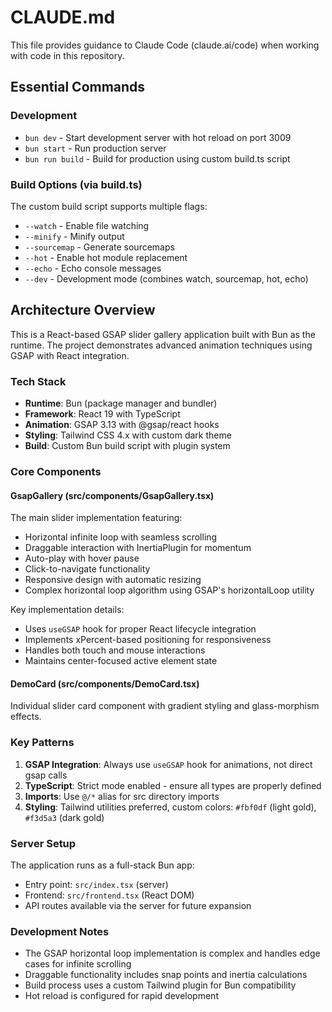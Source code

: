 # CLAUDE.md

This file provides guidance to Claude Code (claude.ai/code) when working with code in this repository.

## Essential Commands

### Development
- `bun dev` - Start development server with hot reload on port 3009
- `bun start` - Run production server
- `bun run build` - Build for production using custom build.ts script

### Build Options (via build.ts)
The custom build script supports multiple flags:
- `--watch` - Enable file watching
- `--minify` - Minify output
- `--sourcemap` - Generate sourcemaps
- `--hot` - Enable hot module replacement
- `--echo` - Echo console messages
- `--dev` - Development mode (combines watch, sourcemap, hot, echo)

## Architecture Overview

This is a React-based GSAP slider gallery application built with Bun as the runtime. The project demonstrates advanced animation techniques using GSAP with React integration.

### Tech Stack
- **Runtime**: Bun (package manager and bundler)
- **Framework**: React 19 with TypeScript
- **Animation**: GSAP 3.13 with @gsap/react hooks
- **Styling**: Tailwind CSS 4.x with custom dark theme
- **Build**: Custom Bun build script with plugin system

### Core Components

#### GsapGallery (src/components/GsapGallery.tsx)
The main slider implementation featuring:
- Horizontal infinite loop with seamless scrolling
- Draggable interaction with InertiaPlugin for momentum
- Auto-play with hover pause
- Click-to-navigate functionality
- Responsive design with automatic resizing
- Complex horizontal loop algorithm using GSAP's horizontalLoop utility

Key implementation details:
- Uses `useGSAP` hook for proper React lifecycle integration
- Implements xPercent-based positioning for responsiveness
- Handles both touch and mouse interactions
- Maintains center-focused active element state

#### DemoCard (src/components/DemoCard.tsx)
Individual slider card component with gradient styling and glass-morphism effects.

### Key Patterns

1. **GSAP Integration**: Always use `useGSAP` hook for animations, not direct gsap calls
2. **TypeScript**: Strict mode enabled - ensure all types are properly defined
3. **Imports**: Use `@/*` alias for src directory imports
4. **Styling**: Tailwind utilities preferred, custom colors: `#fbf0df` (light gold), `#f3d5a3` (dark gold)

### Server Setup

The application runs as a full-stack Bun app:
- Entry point: `src/index.tsx` (server)
- Frontend: `src/frontend.tsx` (React DOM)
- API routes available via the server for future expansion

### Development Notes

- The GSAP horizontal loop implementation is complex and handles edge cases for infinite scrolling
- Draggable functionality includes snap points and inertia calculations
- Build process uses a custom Tailwind plugin for Bun compatibility
- Hot reload is configured for rapid development
